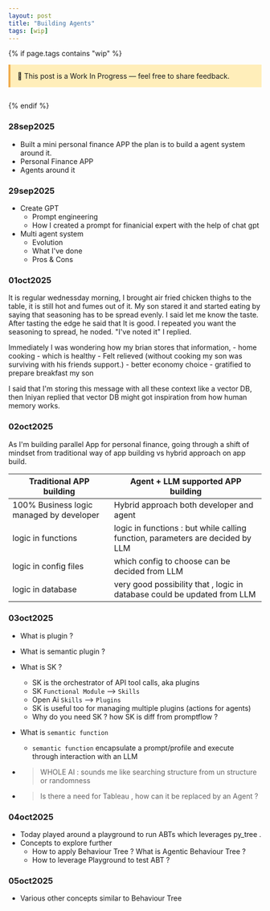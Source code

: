 ```yaml
---
layout: post
title: "Building Agents"
tags: [wip]
---
```


{% if page.tags contains "wip" %}

<div style="background:#ffeeba; border-left:4px solid #f0ad4e; padding:1em; margin-bottom:2em;">
  🚧 This post is a Work In Progress — feel free to share feedback.
</div>
{% endif %}

### 28sep2025
 - Built a mini personal finance APP the plan is to build a agent system around it.
 - Personal Finance APP
 - Agents around it

### 29sep2025
  - Create GPT 
    - Prompt engineering
    - How I created a  prompt for finanicial expert with the help of chat gpt
  - Multi agent system
    - Evolution
    - What I've done
    - Pros & Cons

### 01oct2025
  It is regular wednessday morning, I brought air fried chicken thighs to the table, it is still hot and fumes out of it. My son stared it and started eating by saying that seasoning has to be spread evenly. I said let me know the taste. After tasting the edge he said that It is good. I repeated you want the seasoning to spread, he noded. "I've noted it" I replied.

  Immediately I was wondering how my brian stores that information,
    - home cooking
      - which is healthy
      - Felt relieved (without cooking my son was surviving with his friends support.)
      - better economy choice
    - gratified to prepare breakfast my son

  I said that I'm storing this message with all these context like a vector DB, then Iniyan replied that vector DB might got inspiration from how human memory works.


### 02oct2025

  As I'm building parallel App for personal finance, going through a shift of mindset from traditional way of app building vs hybrid approach on app build.



| Traditional APP building                 | Agent + LLM supported APP building                                             |
| ---------------------------------------- | ------------------------------------------------------------------------------ |
| 100% Business logic managed by developer | Hybrid approach both developer and agent                                       |
| logic in functions                       | logic in functions : but while calling function, parameters are decided by LLM |
| logic in config files                    | which config to choose can be decided from LLM                                 |
| logic in database                        | very good possibility that , logic in database could be updated from LLM       |



### 03oct2025
  - What is plugin ?
  - What is semantic plugin ?
  - What is SK ?
    - SK is the orchestrator of API tool calls, aka plugins
    - SK      `Functional Module` --> `Skills`
    - Open Ai `Skills` --> `Plugins`
    - SK is useful too for managing multiple plugins (actions for agents)
    - Why do you need SK ? how SK is diff from promptflow ?
  - What is `semantic function`
    - `semantic function` encapsulate a prompt/profile and execute through interaction with an LLM

  - > WHOLE AI : sounds me like searching structure from un structure or randomness
  - > Is there a need for Tableau , how can it be replaced by an Agent ?

### 04oct2025
- Today played around a playground to run ABTs which leverages py_tree .
- Concepts to explore further
  - How to apply Behaviour Tree ? What is Agentic Behaviour Tree ?
  - How to leverage  Playground to test ABT ?

### 05oct2025
- Various other concepts similar to Behaviour Tree